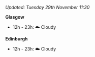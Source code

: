 *Updated: Tuesday 29th November 11:30*

**Glasgow**

* 12h - 23h: :cloud: Cloudy

**Edinburgh**

* 12h - 23h: :cloud: Cloudy
